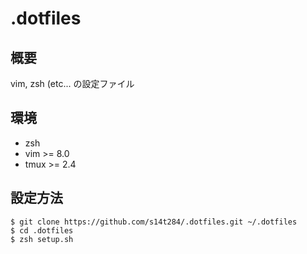# .dotfiles


## 概要
vim, zsh (etc... の設定ファイル

## 環境

- zsh
- vim >= 8.0
- tmux >= 2.4

## 設定方法

```shell
$ git clone https://github.com/s14t284/.dotfiles.git ~/.dotfiles
$ cd .dotfiles
$ zsh setup.sh
```
